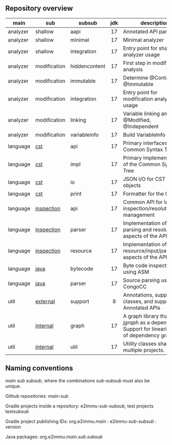 Repository overview
-------------------

| main     | sub                                                            | subsub          | jdk | description                    |
|----------|----------------------------------------------------------------|-----------------|:---:|--------------------------------|
| analyzer | shallow  | aapi | 17 | Annotated API parsing |
| analyzer | shallow  | minimal | 17 | Minimal analyzer   |
| analyzer | shallow  | integration | 17 | Entry point for shallow analyzer usage |
| analyzer | modification | hiddencontent | 17 | First step in modification analysis |
| analyzer | modification | immutable     | 17 | Determine @Container, @Immutable |
| analyzer | modification | integration   | 17 | Entry point for modification analyzer usage |
| analyzer | modification | linking       | 17 | Variable linking analysis, @Modified, @Independent |
| analyzer | modification | variableinfo  | 17 | Build VariableInfo objects |
| language | [cst](https://github.com/e2immu/language-cst)                 | api        | 17 | Primary interfaces of the Common Syntax Tree |
| language | [cst](https://github.com/e2immu/language-cst)                 | impl       | 17 | Primary implementation of the Common Syntax Tree |
| language | [cst](https://github.com/e2immu/language-cst)                 | io         | 17 | JSON I/O for CST analysis objects |
| language | [cst](https://github.com/e2immu/language-cst)                 | print      | 17 | Formatter for the CST |
| language | [inspection](https://github.com/e2immu/language-inspection)   | api        | 17 | Common API for language inspection/resolution/path management |
| language | [inspection](https://github.com/e2immu/language-inspection)   | parser     | 17 | Implementation of the parsing and resolution aspects of the API |
| language | [inspection](https://github.com/e2immu/language-inspection)   | resource   | 17 | Implementation of the resource/input/path aspects of the API |
| language | [java](https://github.com/e2immu/language-java)               | bytecode   | 17 | Byte code inspection using ASM |
| language | [java](https://github.com/e2immu/language-java)               | parser     | 17 | Source parsing using CongoCC |
| util     | [external](https://github.com/e2immu/util-external)           | support    | 8  | Annotations, support classes, and support for Annotated APIs |
| util     | [internal](https://github.com/e2immu/util-internal)           | graph      | 17 | A graph library that uses _jgraph_ as a dependency. Support for linearization of dependency graphs. |
| util     | [internal](https://github.com/e2immu/util-internal)           | util       | 17 | Utility classes shared by multiple projects. |


Naming conventions
------------------

_main_ _sub_ _subsub_, where the combinations _sub-subsub_ must also be unique.

Github repositories: _main-sub_

Gradle projects inside a repository: e2immu-_sub_-_subsub_, test projects test*subsub*

Gradle project publishing IDs: org.e2immu._main_ : e2immu-_sub-subsub_ : version

Java packages: org.e2immu._main_._sub_._subsub_
